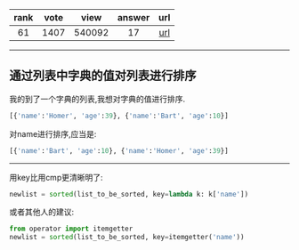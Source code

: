 
| rank | vote | view | answer | url |
|:-:|:-:|:-:|:-:|:-:|
|61|1407|540092|17| [url](http://stackoverflow.com/questions/72899/how-do-i-sort-a-list-of-dictionaries-by-a-value-of-the-dictionary-in-python) |
***

## 通过列表中字典的值对列表进行排序

我的到了一个字典的列表,我想对字典的值进行排序.

```python
[{'name':'Homer', 'age':39}, {'name':'Bart', 'age':10}]
```

对name进行排序,应当是:

```python
[{'name':'Bart', 'age':10}, {'name':'Homer', 'age':39}]
```

***

用key比用cmp更清晰明了:

```python
newlist = sorted(list_to_be_sorted, key=lambda k: k['name'])
```

或者其他人的建议:

```python
from operator import itemgetter
newlist = sorted(list_to_be_sorted, key=itemgetter('name'))
```

